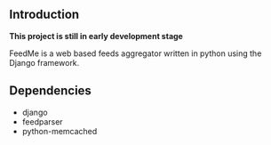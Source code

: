 ## Introduction

**This project is still in early development stage**

FeedMe is a web based feeds aggregator written in python using the Django framework.

## Dependencies

- django
- feedparser
- python-memcached
